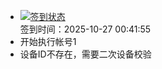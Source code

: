 - [![签到状态](https://github.com/womade/Cloud189-Actions/actions/workflows/main.yml/badge.svg?branch=main)](https://github.com/womade/Cloud189-Actions/actions/workflows/main.yml) <br> 签到时间：2025-10-27 00:41:55
- 开始执行帐号1
- 设备ID不存在，需要二次设备校验
